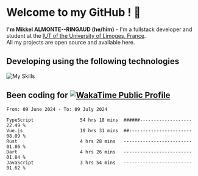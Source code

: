 # Welcome to my GitHub ! 🌃

**I'm Mikkel ALMONTE--RINGAUD (he/him)** - I'm a fullstack developer and student at the [IUT of the University of Limoges, France](https://iut.unilim.fr). \
All my projects are open source and available here.

## Developing using the following technologies

![My Skills](https://skillicons.dev/icons?i=dart,solidjs,pnpm,nodejs,ts,js,vercel,html,css,astro,git,md,discord,electron,figma,obsidian,github,windows,arch,bash,bun,c,cloudflare,linux,py,tailwind,vscode,nginx,npm,tauri,vite,zig,yarn,windicss&theme=dark)

## Been coding for [![WakaTime Public Profile](https://wakatime.com/badge/user/0839e595-e07a-435c-8d59-ed95f2a3d6dd.svg?style=flat-square)](https://wakatime.com/@0839e595-e07a-435c-8d59-ed95f2a3d6dd)

<!--START_SECTION:waka-->

```plain
From: 09 June 2024 - To: 09 July 2024

TypeScript                 54 hrs 18 mins  ######-------------------   22.49 %
Vue.js                     19 hrs 31 mins  ##-----------------------   08.09 %
Rust                       4 hrs 28 mins   -------------------------   01.86 %
Dart                       4 hrs 26 mins   -------------------------   01.84 %
JavaScript                 3 hrs 54 mins   -------------------------   01.62 %
```

<!--END_SECTION:waka-->
